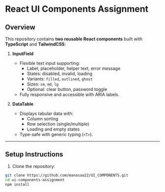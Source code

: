 # React UI Components Assignment

## Overview
This repository contains **two reusable React components** built with **TypeScript** and **TailwindCSS**:

1. **InputField**  
   - Flexible text input supporting:
     - Label, placeholder, helper text, error message  
     - States: disabled, invalid, loading  
     - Variants: `filled`, `outlined`, `ghost`  
     - Sizes: `sm`, `md`, `lg`  
     - Optional: clear button, password toggle  
   - Fully responsive and accessible with ARIA labels.

2. **DataTable**  
   - Displays tabular data with:
     - Column sorting  
     - Row selection (single/multiple)  
     - Loading and empty states  
   - Type-safe with generic typing (`<T>`).  

---

## Setup Instructions

1. Clone the repository:

```bash
git clone https://github.com/manasaa22/UI_COMPONENTS.git
cd ui-components-assignment
npm install
